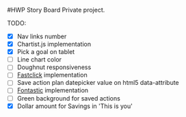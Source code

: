 #HWP Story Board
Private project.

TODO:
  - [x] Nav links number
  - [x] Chartist.js implementation
  - [x] Pick a goal on tablet
  - [ ] Line chart color
  - [ ] Doughnut responsiveness
  - [ ] [Fastclick](https://github.com/ftlabs/fastclick) implementation
  - [ ] Save action plan datepicker value on html5 data-attribute
  - [ ] [Fontastic](http://fontastic.me) implementation
  - [ ] Green background for saved actions
  - [x] Dollar amount for Savings in 'This is you'
